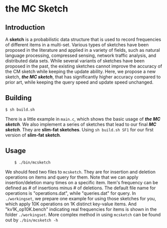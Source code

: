 # the MC Sketch

## Introduction

A **sketch** is a probabilistic data structure that is used to record frequencies of different items in a multi-set.
Various types of sketches have been proposed in the literature and applied in a variety of fields, such as natural language processing, compressed sensing, network traffic analysis, and distributed data sets.
While several variants of sketches have been proposed in the past, the existing sketches cannot improve the accuracy of the CM sketch while keeping the update ability.
Here, we propose a new sketch, ***the MC sketch***, that has significantly higher accuracy compared to prior art, while keeping the query speed and update speed unchanged.


## Building

    $ sh build.sh
    
There is a little example in `main.c`, which shows the basic usage of ***the MC sketch***. 
We also implement a series of sketches that lead to our final ***MC sketch***. They are **slim-fat sketches**. Using `sh build.sh SF1` for our first version of **slim-fat sketch**.

## Usage

		$ ./bin/mcsketch

We should feed two files to `mcsketch`. They are for insertion and deletion operations on items and query for them.
Note that we can apply insertion/deletion many times on a specific item. 
Item's frequency can be defined as # of insertions minus # of deletions.
The default file name for operations is "operations.dat", while "queries.dat" for query. 
In `./workingset`, we prepare one example for using those sketches for you, which apply 10K operations on 1K distinct key-value items. 
And "kv1K_op10K.bench" indicating real frequencies for items is shown in the folder `./workingset`. 
More complex method in using `mcsketch` can be found out by `./bin/mcsketch -h` 
